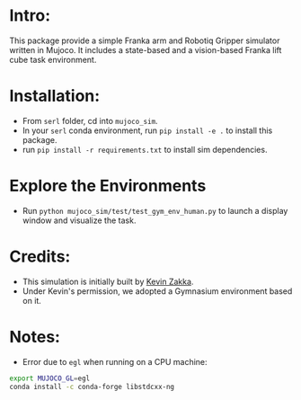 # Intro:

This package provide a simple Franka arm and Robotiq Gripper simulator written in Mujoco.
It includes a state-based and a vision-based Franka lift cube task environment.

# Installation:

- From `serl` folder, cd into `mujoco_sim`.
- In your `serl` conda environment, run `pip install -e .` to install this package.
- run `pip install -r requirements.txt` to install sim dependencies.

# Explore the Environments

- Run `python mujoco_sim/test/test_gym_env_human.py` to launch a display window and visualize the task.

# Credits:

- This simulation is initially built by [Kevin Zakka](https://kzakka.com/).
- Under Kevin's permission, we adopted a Gymnasium environment based on it.

# Notes:

- Error due to `egl` when running on a CPU machine:

```bash
export MUJOCO_GL=egl
conda install -c conda-forge libstdcxx-ng
```

